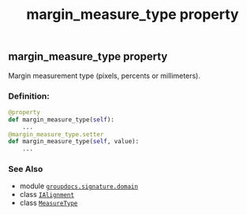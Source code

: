 ﻿---
title: margin_measure_type property
second_title: GroupDocs.Signature for Python via .NET API References
description: 
type: docs
url: /python-net/groupdocs.signature.domain/ialignment/margin_measure_type/
is_root: false
weight: 50
---

## margin_measure_type property


Margin measurement type (pixels, percents or millimeters).
### Definition:
```python
@property
def margin_measure_type(self):
    ...
@margin_measure_type.setter
def margin_measure_type(self, value):
    ...
```

### See Also
* module [`groupdocs.signature.domain`](../../)
* class [`IAlignment`](/signature/python-net/groupdocs.signature.domain/ialignment)
* class [`MeasureType`](/signature/python-net/groupdocs.signature.domain/measuretype)
